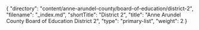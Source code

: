 {
  "directory": "content/anne-arundel-county/board-of-education/district-2",
  "filename": "_index.md",
  "shortTitle": "District 2",
  "title": "Anne Arundel County Board of Education District 2",
  "type": "primary-list",
  "weight": 2
}
